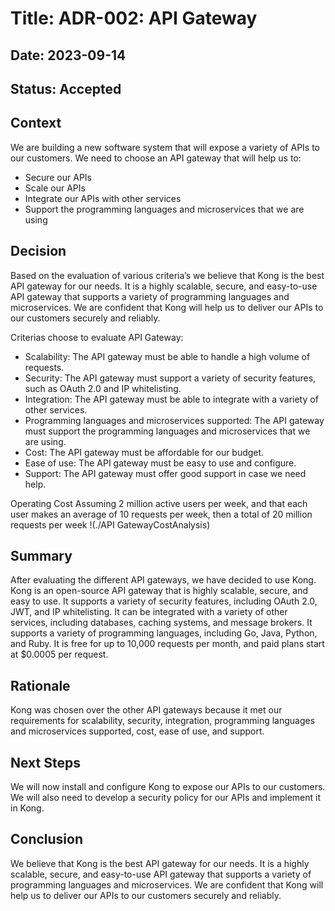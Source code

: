 # Title: ADR-002: API Gateway
## Date: 2023-09-14
## Status: Accepted
## Context
We are building a new software system that will expose a variety of APIs to our customers. We need to choose an API gateway that will help us to:
*	Secure our APIs
*	Scale our APIs
*	Integrate our APIs with other services
*	Support the programming languages and microservices that we are using
## Decision
Based on the evaluation of various criteria’s we believe that Kong is the best API gateway for our needs. It is a highly scalable, secure, and easy-to-use API gateway that supports a variety of programming languages and microservices. We are confident that Kong will help us to deliver our APIs to our customers securely and reliably.

Criterias choose to evaluate API Gateway:
*	Scalability: The API gateway must be able to handle a high volume of requests.
*	Security: The API gateway must support a variety of security features, such as OAuth 2.0 and IP whitelisting.
*	Integration: The API gateway must be able to integrate with a variety of other services.
*	Programming languages and microservices supported: The API gateway must support the programming languages and microservices that we are using.
*	Cost: The API gateway must be affordable for our budget.
*	Ease of use: The API gateway must be easy to use and configure.
*	Support: The API gateway must offer good support in case we need help.


Operating Cost 
Assuming 2 million active users per week, and that each user makes an average of 10 requests per week, then a total of 20 million requests per week
!(./API GatewayCostAnalysis)

## Summary
After evaluating the different API gateways, we have decided to use Kong. Kong is an open-source API gateway that is highly scalable, secure, and easy to use. It supports a variety of security features, including OAuth 2.0, JWT, and IP whitelisting. It can be integrated with a variety of other services, including databases, caching systems, and message brokers. It supports a variety of programming languages, including Go, Java, Python, and Ruby. It is free for up to 10,000 requests per month, and paid plans start at $0.0005 per request.
## Rationale
Kong was chosen over the other API gateways because it met our requirements for scalability, security, integration, programming languages and microservices supported, cost, ease of use, and support.
## Next Steps
We will now install and configure Kong to expose our APIs to our customers. We will also need to develop a security policy for our APIs and implement it in Kong.
## Conclusion
We believe that Kong is the best API gateway for our needs. It is a highly scalable, secure, and easy-to-use API gateway that supports a variety of programming languages and microservices. We are confident that Kong will help us to deliver our APIs to our customers securely and reliably.


